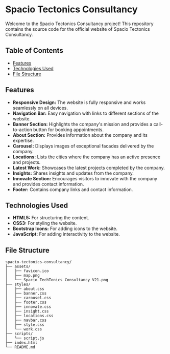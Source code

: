 # Spacio Tectonics Consultancy

Welcome to the Spacio Tectonics Consultancy project! This repository contains the source code for the official website of Spacio Tectonics Consultancy.

## Table of Contents
- [Features](#features)
- [Technologies Used](#technologies-used)
- [File Structure](#file-structure)

## Features

- **Responsive Design:** The website is fully responsive and works seamlessly on all devices.
- **Navigation Bar:** Easy navigation with links to different sections of the website.
- **Banner Section:** Highlights the company's mission and provides a call-to-action button for booking appointments.
- **About Section:** Provides information about the company and its expertise.
- **Carousel:** Displays images of exceptional facades delivered by the company.
- **Locations:** Lists the cities where the company has an active presence and projects.
- **Latest Work:** Showcases the latest projects completed by the company.
- **Insights:** Shares insights and updates from the company.
- **Innovate Section:** Encourages visitors to innovate with the company and provides contact information.
- **Footer:** Contains company links and contact information.

## Technologies Used

- **HTML5:** For structuring the content.
- **CSS3:** For styling the website.
- **Bootstrap Icons:** For adding icons to the website.
- **JavaScript:** For adding interactivity to the website.

## File Structure

```
spacio-tectonics-consultancy/
├── assets/
│   ├── favicon.ico
│   ├── map.png
│   └── Spacio TechTonics Consultancy V21.png
├── styles/
│   ├── about.css
│   ├── banner.css
│   ├── carousel.css
│   ├── footer.css
│   ├── innovate.css
│   ├── insight.css
│   ├── locations.css
│   ├── navbar.css
│   ├── style.css
│   └── work.css
├── scripts/
│   └── script.js
├── index.html
└── README.md
```
